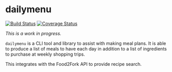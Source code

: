 # dailymenu

[![Build Status](https://img.shields.io/travis/moosingin3space/dailymenu.svg)](https://travis-ci.org/moosingin3space/dailymenu)
[![Coverage Status](https://img.shields.io/coveralls/moosingin3space/dailymenu.svg)](https://coveralls.io/r/moosingin3space/dailymenu)

*This is a work in progress.*

`dailymenu` is a CLI tool and library to assist with making meal plans. It is
able to produce a list of meals to have each day in addition to a list of
ingredients to purchase at weekly shopping trips.

This integrates with the Food2Fork API to provide recipe search.
